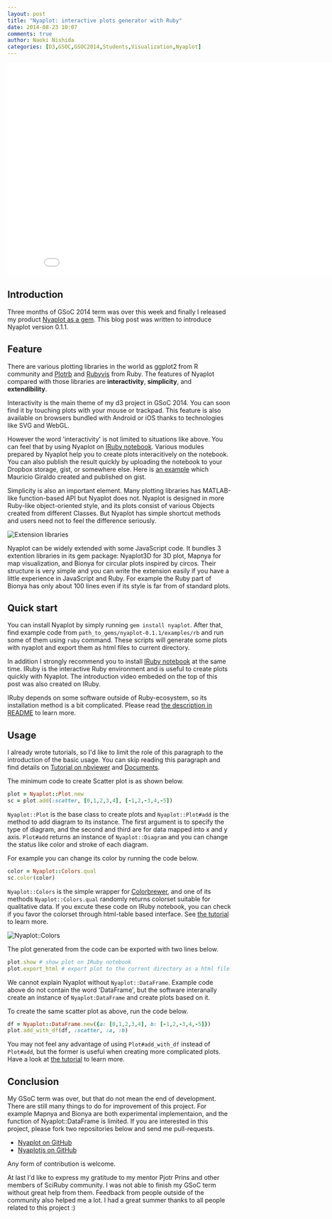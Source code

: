 ```yaml
---
layout: post
title: "Nyaplot: interactive plots generator with Ruby"
date: 2014-08-23 10:07
comments: true
author: Naoki Nishida
categories: [D3,GSOC,GSOC2014,Students,Visualization,Nyaplot]
---
```


<iframe width="853" height="480" src="//www.youtube.com/embed/ZxjqsIluM88" frameborder="0" allowfullscreen></iframe>

## Introduction
Three months of GSoC 2014 term was over this week and finally I released my product [Nyaplot as a gem](http://rubygems.org/gems/nyaplot).
This blog post was written to introduce Nyaplot version 0.1.1.

## Feature
There are various plotting libraries in the world as ggplot2 from R community and [Plotrb](https://github.com/zuhao/plotrb) and [Rubyvis](https://github.com/clbustos/rubyvis) from Ruby.
The features of Nyaplot compared with those libraries are **interactivity**, **simplicity**, and **extendibility**.

Interactivity is the main theme of my d3 project in GSoC 2014.
You can soon find it by touching plots with your mouse or trackpad.
This feature is also available on browsers bundled with Android or iOS thanks to technologies like SVG and WebGL.

However the word 'interactivity' is not limited to situations like above.
You can feel that by using Nyaplot on [IRuby notebook](https://github.com/minad/iruby).
Various modules prepared by Nyaplot help you to create plots interacitively on the notebook.
You can also publish the result quickly by uploading the notebook to your Dropbox storage, gist, or somewhere else.
Here is [an example](http://nbviewer.ipython.org/gist/mgiraldo/a68b53175ce5892531bc) which Mauricio Giraldo created and published on gist.

Simplicity is also an important element.
Many plotting libraries has MATLAB-like function-based API but Nyaplot does not.
Nyaplot is designed in more Ruby-like object-oriented style, and its plots consist of various Objects created from different Classes.
But Nyaplot has simple shortcut methods and users need not to feel the difference seriously.

![Extension libraries](https://dl.dropboxusercontent.com/u/47978121/gsoc/extensions_for_blog_post.png)

Nyaplot can be widely extended with some JavaScript code.
It bundles 3 extention libraries in its gem package: Nyaplot3D for 3D plot, Mapnya for map visualization, and Bionya for circular plots inspired by circos.
Their structure is very simple and you can write the extension easily if you have a little experience in JavaScript and Ruby.
For example the Ruby part of Bionya has only about 100 lines even if its style is far from of standard plots.

## Quick start
You can install Nyaplot by simply running `gem install nyaplot`.
After that, find example code from `path_to_gems/nyaplot-0.1.1/examples/rb` and run some of them using `ruby` command.
These scripts will generate some plots with nyaplot and export them as html files to current directory.

In addition I strongly recommend you to install [IRuby notebook](https://github.com/minad/iruby) at the same time.
IRuby is the interactive Ruby environment and is useful to create plots quickly with Nyaplot.
The introduction video embeded on the top of this post was also created on IRuby.

IRuby depends on some software outside of Ruby-ecosystem, so its installation method is a bit complicated.
Please read [the description in README](https://github.com/domitry/nyaplot#install-iruby-notebook) to learn more.

## Usage
I already wrote tutorials, so I'd like to limit the role of this paragraph to the introduction of the basic usage.
You can skip reading this paragraph and find details on [Tutorial on nbviewer](http://nbviewer.ipython.org/github/domitry/nyaplot/blob/master/examples/notebook/Index.ipynb) and [Documents](http://rubydoc.info/gems/nyaplot/0.1.1/frames).

The minimum code to create Scatter plot is as shown below.

```ruby
plot = Nyaplot::Plot.new
sc = plot.add(:scatter, [0,1,2,3,4], [-1,2,-3,4,-5])
```

`Nyaplot::Plot` is the base class to create plots and `Nyaplot::Plot#add` is the method to add diagram to its instance.
The first argument is to specify the type of diagram, and the second and third are for data mapped into x and y axis.
`Plot#add` returns an instance of `Nyaplot::Diagram` and you can change the status like color and stroke of each diagram.

For example you can change its color by running the code below.
```ruby
color = Nyaplot::Colors.qual
sc.color(color)
```

`Nyaplot::Colors` is the simple wrapper for [Colorbrewer](http://colorbrewer2.org), and one of its methods `Nyaplot::Colors.qual` randomly returns colorset suitable for qualitative data.
If you excute these code on IRuby notebook, you can check if you favor the colorset through html-table based interface.
See [the tutorial](http://nbviewer.ipython.org/github/domitry/nyaplot/blob/master/examples/notebook/Colors.ipynb) to learn more.

![Nyaplot::Colors](https://dl.dropboxusercontent.com/u/47978121/gsoc/colors.png)

The plot generated from the code can be exported with two lines below.
```ruby
plot.show # show plot on IRuby notebook
plot.export_html # export plot to the current directory as a html file
```

We cannot explain Nyaplot without `Nyaplot::DataFrame`.
Example code above do not contain the word 'DataFrame', but the software interanally create an instance of `Nyaplot:DataFrame` and create plots based on it.

To create the same scatter plot as above, run the code below.

```ruby
df = Nyaplot::DataFrame.new({a: [0,1,2,3,4], b: [-1,2,-3,4,-5]})
plot.add_with_df(df, :scatter, :a, :b)
```

You may not feel any advantage of using `Plot#add_with_df` instead of `Plot#add`, but the former is useful when creating more complicated plots.
Have a look at [the tutorial](http://nbviewer.ipython.org/github/domitry/Nyaplot/blob/master/examples/notebook/Interaction_with_DataFrame.ipynb) to learn more.

## Conclusion
My GSoC term was over, but that do not mean the end of development.
There are still many things to do for improvement of this project.
For example Mapnya and Bionya are both experimental implementaion, and the function of Nyaplot::DataFrame is limited.
If you are interested in this project, please fork two repositories below and send me pull-requests.

* [Nyaplot on GitHub](https://github.com/domitry/nyaplot)
* [Nyaplotjs on GitHub](https://github.com/domitry/Nyaplotjs)

Any form of contribution is welcome.

At last I'd like to express my gratitude to my mentor Pjotr Prins and other members of SciRuby community.
I was not able to finish my GSoC term without great help from them.
Feedback from people outside of the community also helped me a lot.
I had a great summer thanks to all people related to this project :)

